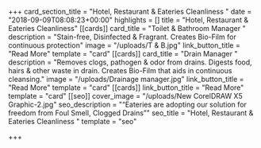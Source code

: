 +++
card_section_title = "Hotel, Restaurant & Eateries Cleanliness "
date = "2018-09-09T08:08:23+00:00"
highlights = []
title = "Hotel, Restaurant & Eateries Cleanliness"
[[cards]]
card_title = "Toilet & Bathroom Manager "
description = "Stain-free, Disinfected & Fragrant. Creates Bio-Film for continuous protection"
image = "/uploads/T & B.jpg"
link_button_title = "Read More"
template = "card"
[[cards]]
card_title = "Drain Manager "
description = "Removes clogs, pathogen & odor from drains.  Digests food, hairs & other waste in drain. Creates Bio-Film that aids in continuous cleansing."
image = "/uploads/Drainage manager.jpg"
link_button_title = "Read More"
template = "card"
[[cards]]
link_button_title = "Read More"
template = "card"
[[seo]]
cover_image = "/uploads/New CorelDRAW X5 Graphic-2.jpg"
seo_description = "“Eateries are adopting our solution for freedom from Foul Smell, Clogged Drains”"
seo_title = "Hotel, Restaurant & Eateries Cleanliness "
template = "seo"

+++
